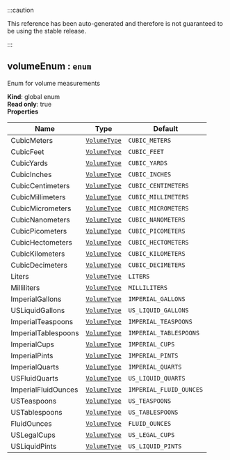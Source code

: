 :::caution

This reference has been auto-generated and therefore is not guaranteed to be using the stable release.

:::

<a name="volumeEnum"></a>

## volumeEnum : <code>enum</code>

Enum for volume measurements

**Kind**: global enum  
**Read only**: true  
**Properties**

| Name                | Type                                   | Default                            |
| ------------------- | -------------------------------------- | ---------------------------------- |
| CubicMeters         | [<code>VolumeType</code>](#VolumeType) | <code>CUBIC_METERS</code>          |
| CubicFeet           | [<code>VolumeType</code>](#VolumeType) | <code>CUBIC_FEET</code>            |
| CubicYards          | [<code>VolumeType</code>](#VolumeType) | <code>CUBIC_YARDS</code>           |
| CubicInches         | [<code>VolumeType</code>](#VolumeType) | <code>CUBIC_INCHES</code>          |
| CubicCentimeters    | [<code>VolumeType</code>](#VolumeType) | <code>CUBIC_CENTIMETERS</code>     |
| CubicMillimeters    | [<code>VolumeType</code>](#VolumeType) | <code>CUBIC_MILLIMETERS</code>     |
| CubicMicrometers    | [<code>VolumeType</code>](#VolumeType) | <code>CUBIC_MICROMETERS</code>     |
| CubicNanometers     | [<code>VolumeType</code>](#VolumeType) | <code>CUBIC_NANOMETERS</code>      |
| CubicPicometers     | [<code>VolumeType</code>](#VolumeType) | <code>CUBIC_PICOMETERS</code>      |
| CubicHectometers    | [<code>VolumeType</code>](#VolumeType) | <code>CUBIC_HECTOMETERS</code>     |
| CubicKilometers     | [<code>VolumeType</code>](#VolumeType) | <code>CUBIC_KILOMETERS</code>      |
| CubicDecimeters     | [<code>VolumeType</code>](#VolumeType) | <code>CUBIC_DECIMETERS</code>      |
| Liters              | [<code>VolumeType</code>](#VolumeType) | <code>LITERS</code>                |
| Milliliters         | [<code>VolumeType</code>](#VolumeType) | <code>MILLILITERS</code>           |
| ImperialGallons     | [<code>VolumeType</code>](#VolumeType) | <code>IMPERIAL_GALLONS</code>      |
| USLiquidGallons     | [<code>VolumeType</code>](#VolumeType) | <code>US_LIQUID_GALLONS</code>     |
| ImperialTeaspoons   | [<code>VolumeType</code>](#VolumeType) | <code>IMPERIAL_TEASPOONS</code>    |
| ImperialTablespoons | [<code>VolumeType</code>](#VolumeType) | <code>IMPERIAL_TABLESPOONS</code>  |
| ImperialCups        | [<code>VolumeType</code>](#VolumeType) | <code>IMPERIAL_CUPS</code>         |
| ImperialPints       | [<code>VolumeType</code>](#VolumeType) | <code>IMPERIAL_PINTS</code>        |
| ImperialQuarts      | [<code>VolumeType</code>](#VolumeType) | <code>IMPERIAL_QUARTS</code>       |
| USFluidQuarts       | [<code>VolumeType</code>](#VolumeType) | <code>US_LIQUID_QUARTS</code>      |
| ImperialFluidOunces | [<code>VolumeType</code>](#VolumeType) | <code>IMPERIAL_FLUID_OUNCES</code> |
| USTeaspoons         | [<code>VolumeType</code>](#VolumeType) | <code>US_TEASPOONS</code>          |
| USTablespoons       | [<code>VolumeType</code>](#VolumeType) | <code>US_TABLESPOONS</code>        |
| FluidOunces         | [<code>VolumeType</code>](#VolumeType) | <code>FLUID_OUNCES</code>          |
| USLegalCups         | [<code>VolumeType</code>](#VolumeType) | <code>US_LEGAL_CUPS</code>         |
| USLiquidPints       | [<code>VolumeType</code>](#VolumeType) | <code>US_LIQUID_PINTS</code>       |
